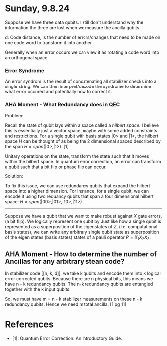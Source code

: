 
# Sunday, 9.8.24

Suppose we have three data qubits. I still don't understand why the information the three are lost when we measure the ancilla qubits.

d: Code distance, is the number of errors/changes that need to be made on one code word to transform it into another

Generally when an error occurs we can view it as rotating a code word into an orthogonal space 

### Error Syndrome

An error syndrom is the result of concatenating all stabilizer checks into a single string. We can then interpret/decode the syndrome to determine what error occured and potentially how to correct it.


### AHA Moment - What Redundancy does in QEC

Problem:

Recall the state of qubit lays within a space called a *hilbert space*. I believe this is essentially just a vector space, maybe with some added constraints and restrictions. For a single qubit with basis states |0> and |1>, the hilbert space $H$ can be thought of as being the 2 dimensional spaced described by the span $H = span (|0>, |1>)$. [1]

Unitary operations on the state, transform the state such that it moves within the hilbert space. In quantum error correction, an error can transform a qubit such that a bit flip or phase flip can occur.

Solution:

To fix this issue, we can use redundancy qubits that expand the hilbert space into a higher dimension. For instance, for a single qubit, we can encode it using two reduancy qubits that span a four dimensional hilbert space: $H = span (|00>, |01>, |10>, |11>)$

----

Suppose we have a qubit that we want to make robust against $X$ gate errors, (a bit flip). We logically represent one qubit by Just like how a single qubit is represented as a superposition of the eigenstates of $Z$,  (i.e. computational basis states), we can write any arbitrary single qubit state as superposition of the eigen states (basis states) states of a pauli operator $P = X_1X_2X_3$. 



## AHA Moment - How to determine the number of Ancillas for any arbitrary stean code?

In stabilizer code [[n, k, d]], we take k qubits and encode them into k logical error corrected qubits. Because there are n physical bits, this means we have n - k redundancy qubits. The n-k redundancy qubits are entangled together with the k input qubits.

So, we must have m = n - k stabilizer measurements on these n - k redundancy qubits. Hence we need m total ancilla. [1 pg 11]



# References

- [1]: Quantum Error Correction: An Introductory Guide.
